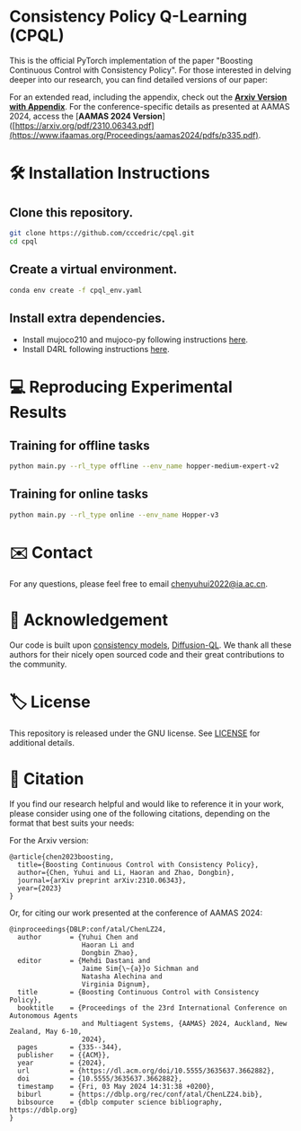# Consistency Policy Q-Learning (CPQL)

This is the official PyTorch implementation of the paper "Boosting Continuous Control with Consistency Policy". For those interested in delving deeper into our research, you can find detailed versions of our paper:

For an extended read, including the appendix, check out the [**Arxiv Version with Appendix**](https://arxiv.org/pdf/2310.06343.pdf).
For the conference-specific details as presented at AAMAS 2024, access the [**AAMAS 2024 Version**]([https://arxiv.org/pdf/2310.06343.pdf](https://www.ifaamas.org/Proceedings/aamas2024/pdfs/p335.pdf).

# 🛠️ Installation Instructions
## Clone this repository.
```bash
git clone https://github.com/cccedric/cpql.git
cd cpql
```
## Create a virtual environment.
```bash
conda env create -f cpql_env.yaml
```

## Install extra dependencies.
- Install mujoco210 and mujoco-py following instructions [here](https://github.com/openai/mujoco-py#install-mujoco).
- Install D4RL following instructions [here](https://github.com/Farama-Foundation/D4RL).

# 💻 Reproducing Experimental Results
## Training for offline tasks
```bash
python main.py --rl_type offline --env_name hopper-medium-expert-v2
```

## Training for online tasks
```bash
python main.py --rl_type online --env_name Hopper-v3
```

# ✉️ Contact
For any questions, please feel free to email chenyuhui2022@ia.ac.cn.

# 🙏 Acknowledgement
Our code is built upon [consistency models](https://github.com/openai/consistency_models), [Diffusion-QL](https://github.com/twitter/diffusion-rl). We thank all these authors for their nicely open sourced code and their great contributions to the community.

# 🏷️ License
This repository is released under the GNU license. See [LICENSE](LICENSE) for additional details.

# 📝 Citation
If you find our research helpful and would like to reference it in your work, please consider using one of the following citations, depending on the format that best suits your needs:

For the Arxiv version:
```
@article{chen2023boosting,
  title={Boosting Continuous Control with Consistency Policy},
  author={Chen, Yuhui and Li, Haoran and Zhao, Dongbin},
  journal={arXiv preprint arXiv:2310.06343},
  year={2023}
}
```
Or, for citing our work presented at the conference of AAMAS 2024:
```
@inproceedings{DBLP:conf/atal/ChenLZ24,
  author       = {Yuhui Chen and
                  Haoran Li and
                  Dongbin Zhao},
  editor       = {Mehdi Dastani and
                  Jaime Sim{\~{a}}o Sichman and
                  Natasha Alechina and
                  Virginia Dignum},
  title        = {Boosting Continuous Control with Consistency Policy},
  booktitle    = {Proceedings of the 23rd International Conference on Autonomous Agents
                  and Multiagent Systems, {AAMAS} 2024, Auckland, New Zealand, May 6-10,
                  2024},
  pages        = {335--344},
  publisher    = {{ACM}},
  year         = {2024},
  url          = {https://dl.acm.org/doi/10.5555/3635637.3662882},
  doi          = {10.5555/3635637.3662882},
  timestamp    = {Fri, 03 May 2024 14:31:38 +0200},
  biburl       = {https://dblp.org/rec/conf/atal/ChenLZ24.bib},
  bibsource    = {dblp computer science bibliography, https://dblp.org}
}
```
























